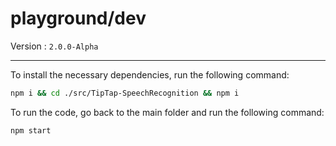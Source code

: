 # playground/dev
Version : `2.0.0-Alpha`

---

To install the necessary dependencies, run the following command:
```bash
npm i && cd ./src/TipTap-SpeechRecognition && npm i
```

To run the code, go back to the main folder and run the following command:
```bash
npm start
```
